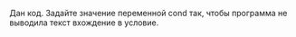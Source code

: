Дан код. Задайте значение переменной cond так, чтобы программа не выводила текст вхождение в условие.